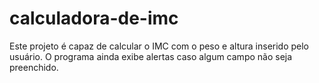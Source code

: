 # calculadora-de-imc
Este projeto é capaz de calcular o IMC com o peso e altura inserido pelo usuário. O programa ainda exibe alertas caso algum campo não seja preenchido.
